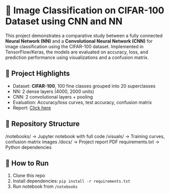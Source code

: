 # 🧠 Image Classification on CIFAR-100 Dataset using CNN and NN

This project demonstrates a comparative study between a fully connected **Neural Network (NN)** and a **Convolutional Neural Network (CNN)** for image classification using the CIFAR-100 dataset. Implemented in TensorFlow/Keras, the models are evaluated on accuracy, loss, and prediction performance using visualizations and a confusion matrix.

## 📌 Project Highlights
- Dataset: **CIFAR-100**, 100 fine classes grouped into 20 superclasses
- NN: 2 dense layers (4000, 2000 units)
- CNN: 2 convolutional layers + pooling
- Evaluation: Accuracy/loss curves, test accuracy, confusion matrix
- Report: [Click here](docs/CIFAR100_Project_Report.pdf)

## 📂 Repository Structure
/notebooks/ → Jupyter notebook with full code
/visuals/ → Training curves, confusion matrix images
/docs/ → Project report PDF
requirements.txt → Python dependencies



## 🚀 How to Run
1. Clone this repo
2. Install dependencies: `pip install -r requirements.txt`
3. Run notebook from `/notebooks`


